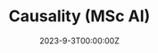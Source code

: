 ---
title: Causality (MSc AI)

# Summary for listings and search engines
summary: Master course that presents various topics in causality, from causal graphs to potential outcomes. [Datanose](https://datanose.nl/#course[121182])


# Date published
date: '2023-9-3T00:00:00Z'

# Is this an unpublished draft?
draft: false

# Show this page in the Featured widget?
featured: false

# Featured image
# Place an image named `featured.jpg/png` in this page's folder and customize its options here.
image:
  caption: ''
  focal_point: ''
  placement: 2
  preview_only: false


---